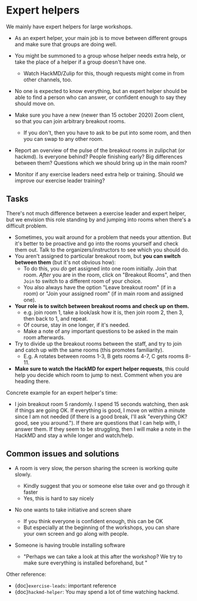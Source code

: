 # Expert helpers

We mainly have expert helpers for large workshops.

* As an expert helper, your main job is to move between different
  groups and make sure that groups are doing well.

* You might be summoned to a group whose helper needs extra help, or
  take the place of a helper if a group doesn't have one.
  * Watch HackMD/Zulip for this, though requests might come in from
    other channels, too.

* No one is expected to know everything, but an expert helper should be
  able to find a person who can answer, or confident enough to say
  they should move on.

* Make sure you have a new (newer than 15 october 2020) Zoom client,
  so that you can join arbitrary breakout rooms.
  * If you don't, then you have to ask to be put into some room, and
    then you can swap to any other room.

* Report an overview of the pulse of the breakout rooms in zulipchat
  (or hackmd).  Is everyone behind?  People finishing early?  Big
  differences between them?  Questions which we should bring up in the
  main room?

* Monitor if any exercise leaders need extra help or training.  Should we
  improve our exercise leader training?

## Tasks

There's not much difference between a exercise leader and expert helper, but we
envision this role standing by and jumping into rooms when there's a
difficult problem.

- Sometimes, you wait around for a problem that needs your attention.
  But it's better to be proactive and go into the rooms yourself and
  check them out.  Talk to the organizers/instructors to see which you
  should do.
- You aren't assigned to particular breakout room, but **you can
  switch between them** (but it's not obvious how):
    - To do this, you *do* get assigned into one room initially.  Join
      that room.  *After* you are in the room, click on "Breakout
      Rooms", and then `Join` to switch to a different room of your
      choice.
    - You also always have the option "Leave breakout room" (if in a
      room) or "Join your assigned room" (if in main room and assigned
      one).
- **Your role is to switch between breakout rooms and check up on them.**
    - e.g. join room 1, take a look/ask how it is, then join room 2,
      then 3, then back to 1, and repeat.
    - Of course, stay in one longer, if it's needed.
    - Make a note of any important questions to be asked in the main
      room afterwards.
- Try to divide up the breakout rooms between the staff, and try to
  join and catch up with the same rooms (this promotes familiarity).
    - E.g. A rotates between rooms 1-3, B gets rooms 4-7, C gets rooms
      8-11.
- **Make sure to watch the HackMD for expert helper requests**, this could help
  you decide which room to jump to next.  Comment when you are heading
  there.

Concrete example for an expert helper's time:
* I join breakout room 5 randomly.  I spend 15 seconds watching, then
  ask if things are going OK.  If everything is good, I move on within
  a minute since I am not needed (if there is a good break, I'll ask
  "everything OK?  good, see you around.").  If there are questions
  that I can help with, I answer them.  If they seem to be struggling,
  then I will make a note in the HackMD and stay a while longer and
  watch/help.


## Common issues and solutions

- A room is very slow, the person sharing the screen is working quite
  slowly.
    - Kindly suggest that you or someone else take over and go through
      it faster
    - Yes, this is hard to say nicely
- No one wants to take initiative and screen share
    - If you think everyone is confident enough, this can be OK
    - But especially at the beginning of the workshops, you can share
      your own screen and go along with people.

- Someone is having trouble installing software
    - "Perhaps we can take a look at this after the workshop?  We try
      to make sure everything is installed beforehand, but "

Other reference:

* {doc}`exercise-leads`: important reference
* {doc}`hackmd-helper`: You may spend a lot of time watching hackmd.

